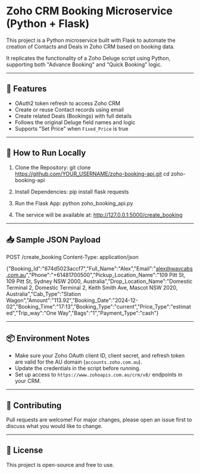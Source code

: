 Zoho CRM Booking Microservice (Python + Flask)
==============================================

This project is a Python microservice built with Flask to automate the creation of Contacts and Deals in Zoho CRM based on booking data.

It replicates the functionality of a Zoho Deluge script using Python, supporting both "Advance Booking" and "Quick Booking" logic.

--------------------------------------------------
🔧 Features
--------------------------------------------------
- OAuth2 token refresh to access Zoho CRM
- Create or reuse Contact records using email
- Create related Deals (Bookings) with full details
- Follows the original Deluge field names and logic
- Supports "Set Price" when `Fixed_Price` is true

--------------------------------------------------
🚀 How to Run Locally
--------------------------------------------------

1. Clone the Repository:
   git clone https://github.com/YOUR_USERNAME/zoho-booking-api.git
   cd zoho-booking-api

2. Install Dependencies:
   pip install flask requests

3. Run the Flask App:
   python zoho_booking_api.py

4. The service will be available at:
   http://127.0.0.1:5000/create_booking

--------------------------------------------------
📥 Sample JSON Payload
--------------------------------------------------

POST /create_booking
Content-Type: application/json

{"Booking_Id":"674d5023accf7","Full_Name":"Alex","Email":"alex@wavcabs.com.au","Phone":"+61481700500","Pickup_Location_Name":"109 Pitt St, 109 Pitt St, Sydney NSW 2000, Australia","Drop_Location_Name":"Domestic Terminal 2, Domestic Terminal 2, Keith Smith Ave, Mascot NSW 2020, Australia","Cab_Type":"Station Wagon","Amount":"113.92","Booking_Date":"2024-12-02","Booking_Time":"17:13","Booking_Type":"current","Price_Type":"estimated","Trip_way":"One Way","Bags":"1","Payment_Type":"cash"}

--------------------------------------------------
📦 Environment Notes
--------------------------------------------------
- Make sure your Zoho OAuth client ID, client secret, and refresh token are valid for the AU domain (`accounts.zoho.com.au`).
- Update the credentials in the script before running.
- Set up access to `https://www.zohoapis.com.au/crm/v8/` endpoints in your CRM.

--------------------------------------------------
🤝 Contributing
--------------------------------------------------
Pull requests are welcome! For major changes, please open an issue first to discuss what you would like to change.

--------------------------------------------------
📜 License
--------------------------------------------------
This project is open-source and free to use.
